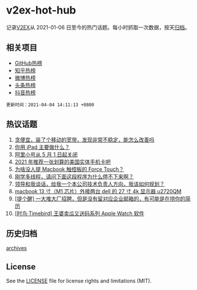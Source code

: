 # v2ex-hot-hub

 记录[V2EX](https://www.v2ex.com/)从 2021-01-06 日至今的热门话题。每小时抓取一次数据，按天[归档](archives)。
 
 ## 相关项目

- [GitHub热榜](https://github.com/lonnyzhang423/github-hot-hub)
- [知乎热榜](https://github.com/lonnyzhang423/zhihu-hot-hub)
- [微博热榜](https://github.com/lonnyzhang423/weibo-hot-hub)
- [头条热榜](https://github.com/lonnyzhang423/toutiao-hot-hub)
- [抖音热榜](https://github.com/lonnyzhang423/douyin-hot-hub)


 `更新时间：2021-04-04 14:11:13 +0800`

## 热议话题

1. [贪便宜，装了个移动的宽带，发现非常不稳定，能怎么改善吗](https://www.v2ex.com/t/767800)
1. [你用 iPad 主要做什么？](https://www.v2ex.com/t/767856)
1. [阿里小号从 5 月 1 日起关闭](https://www.v2ex.com/t/767780)
1. [2021 年推荐一张划算的美国实体手机卡吧](https://www.v2ex.com/t/767793)
1. [为啥没人提 Macbook 触控板的 Force Touch？](https://www.v2ex.com/t/767864)
1. [刚学多线程，请问下面这段程序为什么停不下来啊？](https://www.v2ex.com/t/767839)
1. [领导和我谈话，给我一个本公司技术负责人方向，我该如何规划？](https://www.v2ex.com/t/767885)
1. [macbook 13 寸（M1 芯片）外接两台 dell 的 27 寸 4k 显示器 u2720QM](https://www.v2ex.com/t/767784)
1. [[提个醒] 一大堆大厂招聘，但是没有留对应企业邮箱的，有可能是在捞你的简历](https://www.v2ex.com/t/767879)
1. [[时鸟·Timebird] 王婆卖瓜又送码系列 Apple Watch 软件](https://www.v2ex.com/t/767788)

## 历史归档

[archives](archives)

## License

See the [LICENSE](LICENSE) file for license rights and limitations (MIT).

